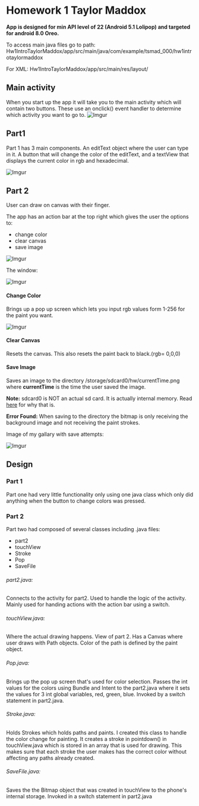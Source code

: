 Homework 1 Taylor Maddox
========================
__App is designed for min API level of 22 (Android 5.1 Lolipop) and targeted for android 8.0 Oreo.__

To access main java files go to path: Hw1IntroTaylorMaddox/app/src/main/java/com/example/tsmad_000/hw1introtaylormaddox

For XML:
Hw1IntroTaylorMaddox/app/src/main/res/layout/

Main activity
-----------------
When you start up the app it will take you to the main activity which will contain two buttons. These use an onclick() event handler to determine which activity you want to go to.
![Imgur](https://i.imgur.com/GPFJgGq.png)

Part1
----------------
Part 1 has 3 main components. An editText object where the user can type in it. A button that will change the color of the editText, and a textView that displays the current color in rgb and hexadecimal.

![Imgur](https://i.imgur.com/c5Zv5N6.png)

Part 2
----------------
User can draw on canvas with their finger.

The app has an action bar at the top right which gives the user the options to:
* change color
* clear canvas
* save image

![Imgur](https://i.imgur.com/4KQWZzK.png)

The window:

![Imgur](https://i.imgur.com/rV41RF4.png)

#### Change Color

Brings up a pop up screen which lets you input rgb values form 1-256 for the paint you want.

![Imgur](https://i.imgur.com/4Yj0gqI.png)

#### Clear Canvas

Resets the canvas. This also resets the paint back to black.(rgb= 0,0,0)

#### Save Image

Saves an image to the directory /storage/sdcard0/hw/currentTime.png where __currentTime__ is the time the user saved the image.

__Note:__ sdcard0 is NOT an actual sd card. It is actually internal memory. Read [here](https://www.quora.com/Why-is-Androids-internal-memory-called-sdcard0) for why that is.

__Error Found:__ When saving to the directory the bitmap is only receiving the background image and not receiving the paint strokes.

Image of my gallary with save attempts:

![Imgur](https://i.imgur.com/oJCxcj1.png)

Design
----------------
### Part 1
Part one had very little functionality only using one java class which only did anything when the button to change colors was pressed.

### Part 2
Part two had composed of several classes including .java files:
* part2
* touchView
* Stroke
* Pop
* SaveFile

###### part2.java:

Connects to the activity for part2. Used to handle the logic of the activity. Mainly used for handing actions with the action bar using a switch.

###### touchView.java:
Where the actual drawing happens. View of part 2. Has a Canvas where user draws with Path objects. Color of the path is defined by the paint object.

###### Pop.java:
Brings up the pop up screen that's used for color selection. Passes the int values for the colors using Bundle and Intent to the part2.java where it sets the values for 3 int global variables, red, green, blue. Invoked by a switch statement in part2.java.

###### Stroke.java:
Holds Strokes which holds paths and paints. I created this class to handle the color change for painting. It creates a stroke in pointdown() in touchView.java which is stored in an array that is used for drawing. This makes sure that each stroke the user makes has the correct color without affecting any paths already created.

###### SaveFile.java:
Saves the the Bitmap object that was created in touchView to the phone's internal storage. Invoked in a switch statement in part2.java
